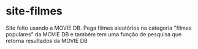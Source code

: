 # site-filmes

Site feito usando a MOVIE DB. Pega filmes aleatórios na categoria "filmes populares" da MOVIE DB e também tem uma função de pesquisa que retorna resultados da MOVIE DB
